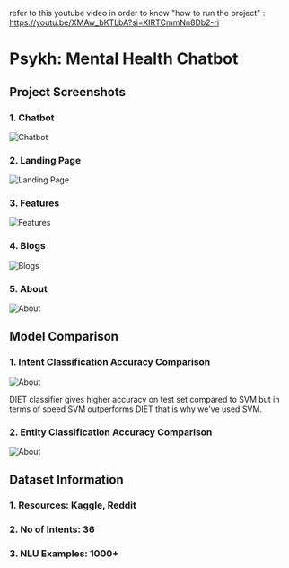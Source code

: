 refer to this youtube video in order to know "how to run the project" : https://youtu.be/XMAw_bKTLbA?si=XIRTCmmNn8Db2-ri

# Psykh: Mental Health Chatbot

## Project Screenshots

### 1. Chatbot
![Chatbot](https://github.com/ritik872000/Psykh-A-Mental-Health-Chatbot/blob/main/Project-Screenshots/Chatbot.png)
### 2. Landing Page
![Landing Page](https://github.com/ritik872000/Psykh-A-Mental-Health-Chatbot/blob/main/Project-Screenshots/Landing_Page.png)
### 3. Features
![Features](https://github.com/ritik872000/Psykh-A-Mental-Health-Chatbot/blob/main/Project-Screenshots/Features.png)
### 4. Blogs
![Blogs](https://github.com/ritik872000/Psykh-A-Mental-Health-Chatbot/blob/main/Project-Screenshots/Blogs.png)
### 5. About
![About](https://github.com/ritik872000/Psykh-A-Mental-Health-Chatbot/blob/main/Project-Screenshots/About.png)

## Model Comparison

### 1. Intent Classification Accuracy Comparison
![About](https://github.com/ritik872000/Psykh-A-Mental-Health-Chatbot/blob/main/Project-Screenshots/Intent%20Results.png)

DIET classifier gives higher accuracy on test set compared to SVM but in terms of speed SVM outperforms DIET that is why we've used SVM.

### 2. Entity Classification Accuracy Comparison
![About](https://github.com/ritik872000/Psykh-A-Mental-Health-Chatbot/blob/main/Project-Screenshots/Entity%20Results.png)

## Dataset Information

### 1. Resources: Kaggle, Reddit
### 2. No of Intents: 36
### 3. NLU Examples: 1000+


